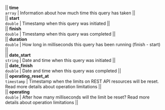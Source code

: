 || **time**  
`array` | Information about how much time this query has taken ||  
|| **start**  
`double` | Timestamp when this query was initiated ||  
|| **finish**  
`double` | Timestamp when this query was completed ||  
|| **duration**  
`double` | How long in milliseconds this query has been running (finish - start) ||  
|| **date_start**  
`string` | Date and time when this query was initiated ||  
|| **date_finish**  
`double` | Date and time when this query was completed ||  
|| **operating_reset_at**  
`timestamp` | Timestamp when the limits on REST API resources will be reset. Read more details about operation limitations ||  
|| **operating**  
`double` | After how many milliseconds will the limit be reset? Read more details about operation limitations ||  